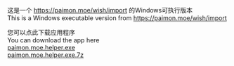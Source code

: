 这是一个 https://paimon.moe/wish/import 的Windows可执行版本  
This is a Windows executable version from https://paimon.moe/wish/import  
  
您可以点此下载应用程序  
You can download the app here  
[paimon.moe.helper.exe](https://github.com/clso/paimon.moe.helper/releases/download/Release/paimon.moe.helper.exe)  
[paimon.moe.helper.exe.7z](https://github.com/clso/paimon.moe.helper/releases/download/Release/paimon.moe.helper.exe.7z)  
